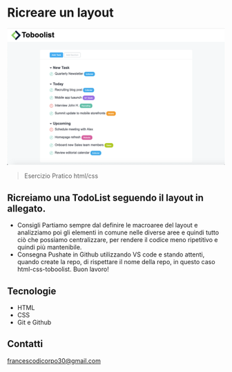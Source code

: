 # Ricreare un layout

![preview](./.github/preview.png)

> Esercizio Pratico html/css

## Ricreiamo una TodoList seguendo il layout in allegato.

- Consigli
  Partiamo sempre dal definire le macroaree del layout e analizziamo poi gli elementi in comune nelle diverse aree e quindi tutto ciò che possiamo centralizzare, per rendere il codice meno ripetitivo e quindi più mantenibile.
- Consegna
  Pushate in Github utilizzando VS code e stando attenti, quando create la repo, di rispettare il nome della repo, in questo caso html-css-toboolist.
  Buon lavoro!

## Tecnologie

- HTML
- CSS
- Git e Github

## Contatti

francescodicorpo30@gmail.com
